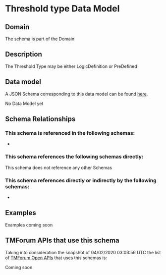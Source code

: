# Threshold type Data Model

## Domain

The  schema is part of the  Domain

## Description

The Threshold Type may be either LogicDefinition or PreDefined

## Data model

A JSON Schema corresponding to this data model can be found
[here](https://github.com/tmforum-rand/schemas/blob/candidates/Common/ThresholdType.schema.json).

No Data Model yet

## Schema Relationships

### This schema is referenced in the following schemas:

-

### This schema references the following schemas directly:

This schema does not reference any other Schemas

### This schema references directly or indirectly by the following schemas:

-



## Examples

Examples coming soon

## TMForum APIs that use this schema

Taking into consideration the snapshot of 04/02/2020 03:03:56 UTC the list of [TMForum Open APIs](https://www.tmforum.org/open-apis/) that uses this schemas is:

Coming soon